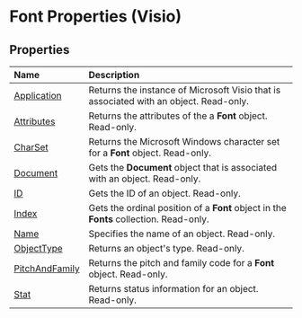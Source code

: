 
# Font Properties (Visio)

## Properties



|**Name**|**Description**|
|:-----|:-----|
|[Application](69b10981-d415-56f1-a401-a77cd6e02021.md)|Returns the instance of Microsoft Visio that is associated with an object. Read-only.|
|[Attributes](4d94e0d3-85a6-369f-5e04-83c9681c43c4.md)|Returns the attributes of the a  **Font** object. Read-only.|
|[CharSet](2658818f-0678-a8c2-cd4c-3628a6158a01.md)|Returns the Microsoft Windows character set for a  **Font** object. Read-only.|
|[Document](16416d0d-ca58-fc80-95db-b68117312fd3.md)|Gets the  **Document** object that is associated with an object. Read-only.|
|[ID](2ffce82a-7002-584e-3fb2-6482757e33db.md)|Gets the ID of an object. Read-only.|
|[Index](3abb359d-0a40-1f2d-5d00-041cc6d39385.md)|Gets the ordinal position of a  **Font** object in the **Fonts** collection. Read-only.|
|[Name](51e9bd0b-f353-4145-d0d4-275ac856d6f0.md)|Specifies the name of an object. Read-only.|
|[ObjectType](ed363d74-0158-ea77-72b2-d7a1beaa0c3c.md)|Returns an object's type. Read-only.|
|[PitchAndFamily](1902eb17-9be5-7337-bfdc-7804c66555ad.md)|Returns the pitch and family code for a  **Font** object. Read-only.|
|[Stat](38329cdd-50b1-b042-befb-fe1b3f7153d1.md)|Returns status information for an object. Read-only.|

